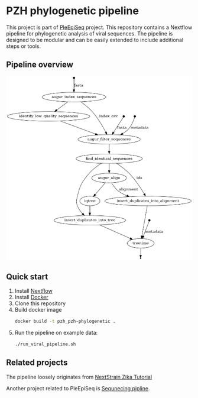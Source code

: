 PZH phylogenetic pipeline
=========================

This project is part of [PleEpiSeq](https://www.pzh.gov.pl/projekty-i-programy/plepiseq/) project. This repository contains a Nextflow pipeline for phylogenetic analysis of viral sequences. The pipeline is designed to be modular and can be easily extended to include additional steps or tools.

Pipeline overview
-----------------
![nf_viral_phylogenetic_pipeline.png](nf_viral_phylogenetic_pipeline.png "Pipeline Overview")

Quick start
-----------

1. Install [Nextflow](https://www.nextflow.io/docs/latest/install.html)
2. Install [Docker](https://docs.docker.com/engine/install/)
3. Clone this repository
4. Build docker image
   ```bash
   docker build -t pzh_pzh-phylogenetic .
   ```
5. Run the pipeline on example data:
   ```bash
   ./run_viral_pipeline.sh
    ```


Related projects
----------------

The pipeline loosely originates from [NextStrain Zika Tutorial](https://github.com/nextstrain/zika-tutorial)

Another project related to PleEpiSeq is [Sequnecing pipline](https://github.com/mkadlof/pzh_pipeline_viral).